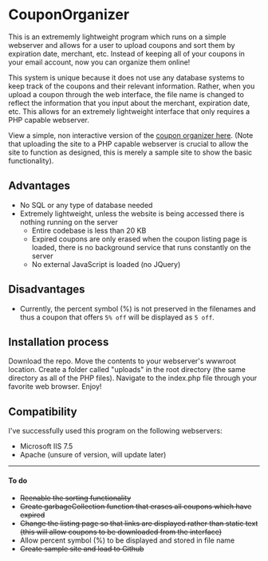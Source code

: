 # CouponOrganizer
This is an extrememly lightweight program which runs on a simple webserver and allows for a user to upload coupons and sort them by expiration date, merchant, etc. Instead of keeping all of your coupons in your email account, now you can organize them online!

This system is unique because it does not use any database systems to keep track of the coupons and their relevant information. Rather, when you upload a coupon through the web interface, the file name is changed to reflect the information that you input about the merchant, expiration date, etc. This allows for an extremely lightweight interface that only requires a PHP capable webserver.

View a simple, non interactive version of the <a href="https://stevenmassaro.github.io/CouponOrganizer/SampleSite/index.html" target="_blank">coupon organizer here</a>.
  (Note that uploading the site to a PHP capable webserver is crucial to allow the site to function as designed, this is merely a sample site to show the basic functionality).

## Advantages
- No SQL or any type of database needed
- Extremely lightweight, unless the website is being accessed there is nothing running on the server
  - Entire codebase is less than 20 KB
  - Expired coupons are only erased when the coupon listing page is loaded, there is no background service that runs constantly on the server
  - No external JavaScript is loaded (no JQuery)
  
## Disadvantages
- Currently, the percent symbol (%) is not preserved in the filenames and thus a coupon that offers `5% off` will be displayed as `5 off`.


## Installation process
Download the repo. Move the contents to your webserver's wwwroot location. Create a folder called "uploads" in the root directory (the same directory as all of the PHP files). Navigate to the index.php file through your favorite web browser. Enjoy!

## Compatibility
I've successfully used this program on the following webservers:
- Microsoft IIS 7.5
- Apache (unsure of version, will update later)
---
#### To do
- ~~Reenable the sorting functionality~~
- ~~Create garbageCollection function that erases all coupons which have expired~~
- ~~Change the listing page so that links are displayed rather than static text (this will allow coupons to be downloaded from the interface)~~
- Allow percent symbol (%) to be displayed and stored in file name
- ~~Create sample site and load to Github~~
